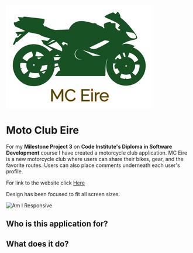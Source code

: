 ![Logo Image](static/img/Logo.png) 

# Moto Club Eire

For my **Milestone Project 3** on **Code Institute's Diploma in Software Development** course I have created a motorcycle club
application. MC Eire is a new motorcycle club where users can share their bikes, gear, and the favorite routes. Users can also 
place comments underneath each user's profile.

For link to the website click [Here](https://moto-club-eire.herokuapp.com/)

Design has been focused to fit all screen sizes.

![Am I Responsive]()

## Who is this application for?


## What does it do?